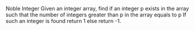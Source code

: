 Noble Integer
Given an integer array, find if an integer p exists in the array such that the number of integers greater than p in the array equals to p If such an integer is found return 1 else return -1.